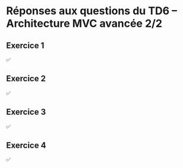 # Réponses aux questions du TD6 – Architecture MVC avancée 2/2

## Exercice 1
✅

## Exercice 2
✅

## Exercice 3
✅

## Exercice 4
✅
